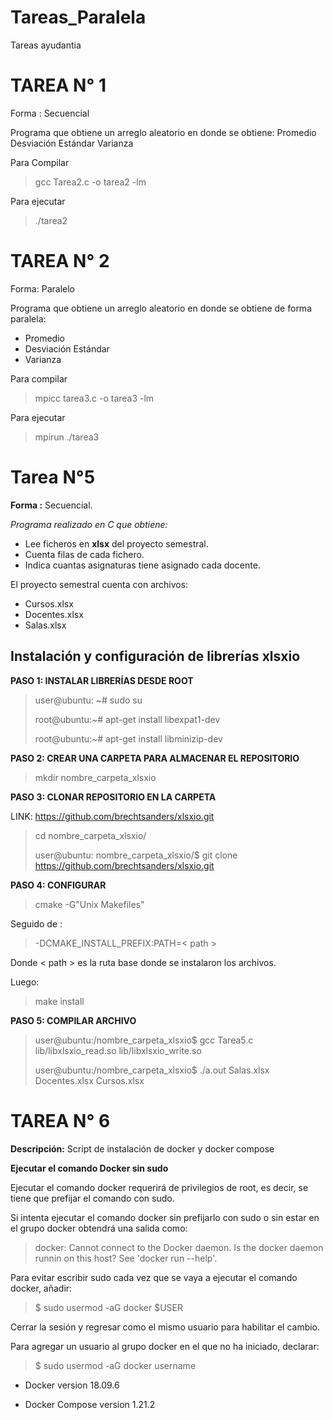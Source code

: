 # Tareas_Paralela
Tareas ayudantia

# TAREA N° 1

Forma : Secuencial

Programa que obtiene un arreglo aleatorio en donde se obtiene:
Promedio
Desviación Estándar
Varianza

Para Compilar

> gcc Tarea2.c -o tarea2 -lm

Para ejecutar
> ./tarea2


# TAREA N° 2

Forma: Paralelo

Programa que obtiene un arreglo aleatorio en donde se obtiene de forma paralela:
- Promedio
- Desviación Estándar
- Varianza

Para compilar

> mpicc tarea3.c -o tarea3 -lm

Para ejecutar

> mpirun ./tarea3


# Tarea N°5

**Forma :** Secuencial.

*Programa realizado en C que obtiene:*
- Lee ficheros en **xlsx** del proyecto semestral.
- Cuenta filas de cada fichero.
- Indica cuantas asignaturas tiene asignado cada docente.

El proyecto semestral cuenta con archivos:
- Cursos.xlsx
- Docentes.xlsx
- Salas.xlsx


## Instalación y configuración de librerías xlsxio

**PASO 1: INSTALAR LIBRERÍAS DESDE ROOT**

> user@ubuntu: ~# sudo su
>
> root@ubuntu:~# apt-get install libexpat1-dev
>
> root@ubuntu:~# apt-get install libminizip-dev


**PASO 2: CREAR UNA CARPETA PARA ALMACENAR EL REPOSITORIO**

> mkdir nombre_carpeta_xlsxio


**PASO 3: CLONAR REPOSITORIO EN LA CARPETA**

LINK: https://github.com/brechtsanders/xlsxio.git

> cd nombre_carpeta_xlsxio/
>
> user@ubuntu: nombre_carpeta_xlsxio/$ git clone https://github.com/brechtsanders/xlsxio.git

**PASO 4: CONFIGURAR**
> cmake -G"Unix Makefiles"

Seguido de :

> -DCMAKE_INSTALL_PREFIX:PATH=< path >

Donde < path > es la ruta base donde se instalaron los archivos.

Luego:
> make install

**PASO 5: COMPILAR ARCHIVO**

> user@ubuntu:/nombre_carpeta_xlsxio$ gcc Tarea5.c lib/libxlsxio_read.so lib/libxlsxio_write.so
>
> user@ubuntu:/nombre_carpeta_xlsxio$ ./a.out Salas.xlsx Docentes.xlsx Cursos.xlsx

# TAREA N° 6

**Descripción:** Script de instalación de docker y docker compose

**Ejecutar el comando Docker sin sudo**

Ejecutar el comando docker requerirá de privilegios de root, es decir, se tiene que prefijar el comando con sudo.

Si intenta ejecutar el comando docker sin prefijarlo con sudo o sin estar en el grupo docker obtendrá una salida como:

> docker: Cannot connect to the Docker daemon. Is the docker daemon runnin on this host?
> See 'docker run --help'.

Para evitar escribir sudo cada vez que se vaya a ejecutar el comando docker, añadir:

> $ sudo usermod -aG docker $USER

Cerrar la sesión y regresar como el mismo usuario para habilitar el cambio.

Para agregar un usuario al grupo docker en el que no ha iniciado, declarar:

> $ sudo usermod -aG docker username

- Docker version 18.09.6

- Docker Compose version 1.21.2

